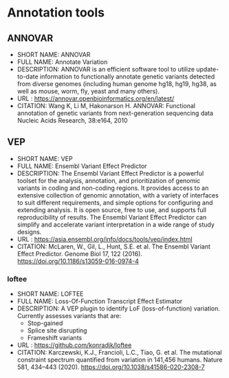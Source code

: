 # Annotation tools

## ANNOVAR
- SHORT NAME: ANNOVAR
- FULL NAME: Annotate Variation
- DESCRIPTION: ANNOVAR is an efficient software tool to utilize update-to-date information to functionally annotate genetic variants detected from diverse genomes (including human genome hg18, hg19, hg38, as well as mouse, worm, fly, yeast and many others).
- URL : https://annovar.openbioinformatics.org/en/latest/
- CITATION: Wang K, Li M, Hakonarson H. ANNOVAR: Functional annotation of genetic variants from next-generation sequencing data Nucleic Acids Research, 38:e164, 2010

## VEP
- SHORT NAME: VEP
- FULL NAME: Ensembl Variant Effect Predictor
- DESCRIPTION: The Ensembl Variant Effect Predictor is a powerful toolset for the analysis, annotation, and prioritization of genomic variants in coding and non-coding regions. It provides access to an extensive collection of genomic annotation, with a variety of interfaces to suit different requirements, and simple options for configuring and extending analysis. It is open source, free to use, and supports full reproducibility of results. The Ensembl Variant Effect Predictor can simplify and accelerate variant interpretation in a wide range of study designs.
- URL : https://asia.ensembl.org/info/docs/tools/vep/index.html
- CITATION: McLaren, W., Gil, L., Hunt, S.E. et al. The Ensembl Variant Effect Predictor. Genome Biol 17, 122 (2016). https://doi.org/10.1186/s13059-016-0974-4

### loftee
- SHORT NAME: LOFTEE
- FULL NAME: Loss-Of-Function Transcript Effect Estimator
- DESCRIPTION: A VEP plugin to identify LoF (loss-of-function) variation. 
Currently assesses variants that are:
  - Stop-gained
  - Splice site disrupting
  - Frameshift variants
- URL : https://github.com/konradjk/loftee
- CITATION: Karczewski, K.J., Francioli, L.C., Tiao, G. et al. The mutational constraint spectrum quantified from variation in 141,456 humans. Nature 581, 434–443 (2020). https://doi.org/10.1038/s41586-020-2308-7
